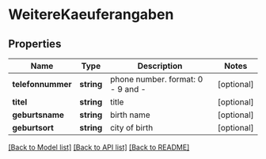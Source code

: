# WeitereKaeuferangaben

## Properties
Name | Type | Description | Notes
------------ | ------------- | ------------- | -------------
**telefonnummer** | **string** | phone number. format: 0 - 9 and - | [optional] 
**titel** | **string** | title | [optional] 
**geburtsname** | **string** | birth name | [optional] 
**geburtsort** | **string** | city of birth | [optional] 

[[Back to Model list]](../README.md#documentation-for-models) [[Back to API list]](../README.md#documentation-for-api-endpoints) [[Back to README]](../README.md)


